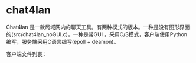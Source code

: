 # chat4lan
Chat4lan 是一款局域网内的聊天工具，有两种模式的版本。一种是没有图形界面的(src/chat4lan_noGUI.c)，一种是带GUI ，采用C/S模式，客户端使用Python编写，服务端采用C语言编写(epoll + deamon)。

客户端文件列表：

